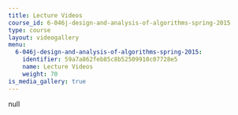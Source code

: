 ```yaml
---
title: Lecture Videos
course_id: 6-046j-design-and-analysis-of-algorithms-spring-2015
type: course
layout: videogallery
menu:
  6-046j-design-and-analysis-of-algorithms-spring-2015:
    identifier: 59a7a862feb85c8b52509910c07728e5
    name: Lecture Videos
    weight: 70
is_media_gallery: true
---
```

null